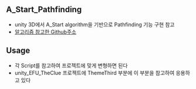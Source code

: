## A_Start_Pathfinding
- unity 3D에서 A_Start algorithm을 기반으로 Pathfinding 기능 구현 참고  
- [알고리즘 참고한 Github주소](https://github.com/danielmccluskey/A-Star-Pathfinding-Tutorial)  

## Usage
- 각 Script를 참고하여 프로젝트에 맞게 변형하면 된다  
- unity_EFU_TheClue 프로젝트에 ThemeThird 부분에 이 부분을 참고하여 응용하고 있다  